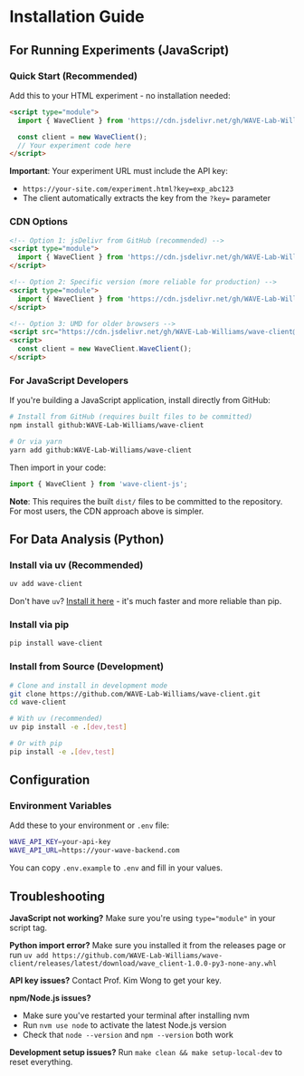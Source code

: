 # Installation Guide

## For Running Experiments (JavaScript)

### Quick Start (Recommended)

Add this to your HTML experiment - no installation needed:

```html
<script type="module">
  import { WaveClient } from 'https://cdn.jsdelivr.net/gh/WAVE-Lab-Williams/wave-client@latest/dist/wave-client.esm.js';

  const client = new WaveClient();
  // Your experiment code here
</script>
```

**Important**: Your experiment URL must include the API key:
- `https://your-site.com/experiment.html?key=exp_abc123`
- The client automatically extracts the key from the `?key=` parameter

### CDN Options

```html
<!-- Option 1: jsDelivr from GitHub (recommended) -->
<script type="module">
  import { WaveClient } from 'https://cdn.jsdelivr.net/gh/WAVE-Lab-Williams/wave-client@latest/dist/wave-client.esm.js';
</script>

<!-- Option 2: Specific version (more reliable for production) -->
<script type="module">
  import { WaveClient } from 'https://cdn.jsdelivr.net/gh/WAVE-Lab-Williams/wave-client@v1.0.0/dist/wave-client.esm.js';
</script>

<!-- Option 3: UMD for older browsers -->
<script src="https://cdn.jsdelivr.net/gh/WAVE-Lab-Williams/wave-client@latest/dist/wave-client.umd.js"></script>
<script>
  const client = new WaveClient.WaveClient();
</script>
```

### For JavaScript Developers

If you're building a JavaScript application, install directly from GitHub:

```bash
# Install from GitHub (requires built files to be committed)
npm install github:WAVE-Lab-Williams/wave-client

# Or via yarn
yarn add github:WAVE-Lab-Williams/wave-client
```

Then import in your code:
```javascript
import { WaveClient } from 'wave-client-js';
```

**Note**: This requires the built `dist/` files to be committed to the repository. For most users, the CDN approach above is simpler.

## For Data Analysis (Python)

### Install via uv (Recommended)

```bash
uv add wave-client
```

Don't have `uv`? [Install it here](https://docs.astral.sh/uv/getting-started/installation/) - it's much faster and more reliable than pip.

### Install via pip

```bash
pip install wave-client
```

### Install from Source (Development)

```bash
# Clone and install in development mode
git clone https://github.com/WAVE-Lab-Williams/wave-client.git
cd wave-client

# With uv (recommended)
uv pip install -e .[dev,test]

# Or with pip
pip install -e .[dev,test]
```

## Configuration

### Environment Variables

Add these to your environment or `.env` file:

```bash
WAVE_API_KEY=your-api-key
WAVE_API_URL=https://your-wave-backend.com
```

You can copy `.env.example` to `.env` and fill in your values.

## Troubleshooting

**JavaScript not working?** Make sure you're using `type="module"` in your script tag.

**Python import error?** Make sure you installed it from the releases page or run `uv add https://github.com/WAVE-Lab-Williams/wave-client/releases/latest/download/wave_client-1.0.0-py3-none-any.whl`

**API key issues?** Contact Prof. Kim Wong to get your key.

**npm/Node.js issues?**
- Make sure you've restarted your terminal after installing nvm
- Run `nvm use node` to activate the latest Node.js version
- Check that `node --version` and `npm --version` both work

**Development setup issues?** Run `make clean && make setup-local-dev` to reset everything.
